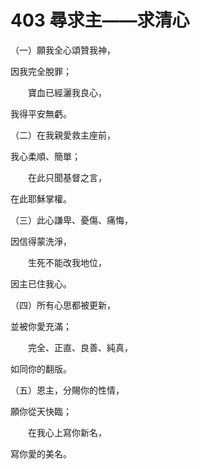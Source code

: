 # 403 尋求主——求清心

（一）願我全心頌贊我神，

因我完全脫罪；

　　寶血已經灑我良心，

我得平安無虧。

（二）在我親愛救主座前，

我心柔順、簡單；

　　在此只聞基督之言，

在此耶穌掌權。

（三）此心謙卑、憂傷、痛悔，

因信得蒙洗淨，

　　生死不能改我地位，

因主已住我心。

（四）所有心思都被更新，

並被你愛充滿；

　　完全、正直、良善、純真，

如同你的翻版。

（五）恩主，分賜你的性情，

願你從天快臨；

　　在我心上寫你新名，

寫你愛的美名。

